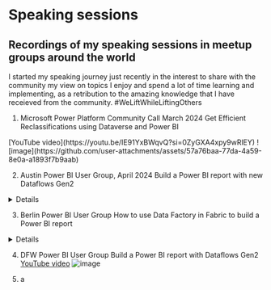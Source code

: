 # Speaking sessions

## Recordings of my speaking sessions in meetup groups around the world

I started my speaking journey just recently in the interest to share with the community my view on topics I enjoy and spend a lot of time learning and implementing, as a retribution to the amazing knowledge that I have receieved from the community. #WeLiftWhileLiftingOthers

1. Microsoft Power Platform Community Call March 2024
   Get Efficient Reclassifications using Dataverse and Power BI
<detials>
   [YouTube video](https://youtu.be/IE91YxBWqvQ?si=0ZyGXA4xpy9wRlEY)
  ![image](https://github.com/user-attachments/assets/57a76baa-77da-4a59-8e0a-a1893f7b9aab)
</details>

2. Austin Power BI User Group, April 2024
   Build a Power BI report with new Dataflows Gen2
<details>
   [YouTube video](https://youtu.be/BI7s4bBVw5o?si=-pecrge345hzYN9T)
![image](https://github.com/user-attachments/assets/17eba121-ab6a-4116-9724-2a30e79f90b7)
</details>

3. Berlin Power BI User Group
   How to use Data Factory in Fabric to build a Power BI report
<details>
   [YouTube video](https://youtu.be/-_vCr6EUFAQ?si=A9_1yYK6KKSYJ9Kc)
   ![image](https://github.com/user-attachments/assets/8c7935c1-2bf7-4aab-8af2-d08ebbcd0313)
</details>

4. DFW Power BI User Group
   Build a Power BI report with Dataflows Gen2
   [YouTube video](https://youtu.be/VtZ9v26PdxA?si=FZRw1LxqK36VxAZR)
   ![image](https://github.com/user-attachments/assets/e48ea1b0-3c33-43d7-abac-ab668b01f3fd)

6. a
